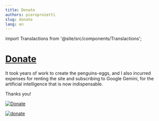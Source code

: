 ```yaml
---
title: Donate
authors: pieroproietti
slug: donate
lang: en
---
```

import Translactions from '@site/src/components/Translactions';

<Translactions />

# [Donate](https://www.paypal.com/pool/9h2CmPBaPG?sr=wccr)
It took years of work to create the penguins-eggs, and I also incurred expenses for renting the site and subscribing to Google Gemini, for the artificial intelligence that is now indispensable.

Thanks you!

[![Donate](/img/penguins-eggs.jpeg)](https://www.paypal.com/pool/9h2CmPBaPG?sr=wccr)

[![donate](https://img.shields.io/badge/penguinseggs-donate-cyan)](https://www.paypal.com/pool/9h2CmPBaPG?sr=wccr)

